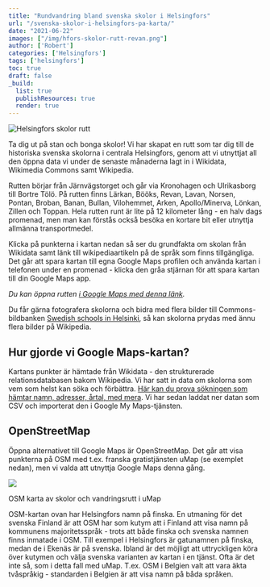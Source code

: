 ```yaml
---
title: "Rundvandring bland svenska skolor i Helsingfors"
url: "/svenska-skolor-i-helsingfors-pa-karta/"
date: "2021-06-22"
images: ["/img/hfors-skolor-rutt-revan.png"]
author: ['Robert']
categories: ['Helsingfors']
tags: ['helsingfors']
toc: true
draft: false
_build:
  list: true
  publishResources: true
  render: true
---
```


![Helsingfors skolor rutt](/img/hfors-skolor-rutt-revan.png)


Ta dig ut på stan och bonga skolor! Vi har skapat en rutt som tar dig till de historiska svenska skolorna i centrala Helsingfors, genom att vi utnyttjat all den öppna data vi under de senaste månaderna lagt in i Wikidata, Wikimedia Commons samt Wikipedia.

Rutten börjar från Järnvägstorget och går via Kronohagen och Ulrikasborg till Bortre Tölö. På rutten finns Lärkan, Bööks, Revan, Lavan, Norsen, Pontan, Broban, Banan, Bullan, Vilohemmet, Arken, Apollo/Minerva, Lönkan, Zillen och Toppan. Hela rutten runt är lite på 12 kilometer lång - en halv dags promenad, men man kan förstås också besöka en kortare bit eller utnyttja allmänna transportmedel.

Klicka på punkterna i kartan nedan så ser du grundfakta om skolan från Wikidata samt länk till wikipediaartikeln på de språk som finns tillgängliga. Det går att spara kartan till egna Google Maps profilen och använda kartan i telefonen under en promenad - klicka den gråa stjärnan för att spara kartan till din Google Maps app.

_Du kan öppna rutten [i Google Maps med denna länk](https://www.google.com/maps/d/u/0/edit?mid=1Wx9eRoaVYWwcBkvgp7t9qVTum6wrV0r-&usp=sharing)._

Du får gärna fotografera skolorna och bidra med flera bilder till Commons-bildbanken [Swedish schools in Helsinki](https://commons.wikimedia.org/wiki/Category:Swedish_schools_in_Helsinki), så kan skolorna prydas med ännu flera bilder på Wikipedia.

## Hur gjorde vi Google Maps-kartan?

Kartans punkter är hämtade från Wikidata - den strukturerade relationsdatabasen bakom Wikipedia. Vi har satt in data om skolorna som vem som helst kan söka och förbättra. [Här kan du prova sökningen som hämtar namn, adresser, årtal, med mera](https://query.wikidata.org/#%23%20svenska%20folkskolor%20%28Q513984%29%20och%20l%C3%A4roverk%20%28Q10572388%29%20i%20Helsingfors%0ASELECT%20%20%20%0A%20%20%20%3FitemLabel%20%0A%20%20%20%3Fsmeknamn%20%0A%20%20%20%3F%C3%A5rtal%20%0A%20%20%20%3FtypeLabel%0A%20%20%20%3Fgatuadress%20%0A%20%20%20%28GROUP_CONCAT%28DISTINCT%20%3Fp112label%3BSEPARATOR%3D%22%2C%20%22%29%20AS%20%3Fgrundare%29%20%0A%20%20%20%28GROUP_CONCAT%28DISTINCT%20%3Fp1366label%3BSEPARATOR%3D%22%2C%20%22%29%20AS%20%3Fersattav%29%20%0A%20%20%20%28GROUP_CONCAT%28DISTINCT%20%3Fwpsv%3BSEPARATOR%3D%22%2C%20%22%29%20AS%20%3Fwp_sv%29%20%0A%20%20%20%28GROUP_CONCAT%28DISTINCT%20%3Fwpfi%3BSEPARATOR%3D%22%2C%20%22%29%20AS%20%3Fwp_fi%29%20%0A%20%20%20%28GROUP_CONCAT%28DISTINCT%20%3Fwpen%3BSEPARATOR%3D%22%2C%20%22%29%20AS%20%3Fwp_en%29%20%0A%20%20%20%3Fitem%20%0A%20%20%20%3FitemDescription%20%0A%20%20%20%3Fkoordinater%20%0A%20%20%20%3Fbild%20%0A%20%20%20%3Flat%0A%20%20%20%3Flon%0A%23%20%20%20%3Frgb%20%0A%0AWHERE%20%7B%0A%20%20SERVICE%20wikibase%3Alabel%20%7B%20bd%3AserviceParam%20wikibase%3Alanguage%20%22%5BAUTO_LANGUAGE%5D%2Csv%22.%20%7D%0A%20%20VALUES%20%3Ftype%20%7Bwd%3AQ513984%20wd%3AQ10572388%20wd%3AQ55043%20wd%3AQ101244523%7D%0A%20%20%3Fitem%20wdt%3AP31%20%3Ftype.%0A%20%20%3Fitem%20wdt%3AP131%20wd%3AQ1757.%0A%20%20%3Fitem%20wdt%3AP37%20wd%3AQ9027.%0A%20%20OPTIONAL%7B%3Fitem%20wdt%3AP18%20%3Fbild.%7D%0A%20%20OPTIONAL%7B%3Fitem%20wdt%3AP571%20%3Fp571.%7D%0A%20%20OPTIONAL%7B%3Fitem%20wdt%3AP576%20%3Fp576.%7D%0A%20%20BIND%28CONCAT%28SUBSTR%28STR%28COALESCE%28%3Fp571%2C%22%22%29%29%2C1%2C4%29%2C%22-%22%2CSUBSTR%28STR%28COALESCE%28%3Fp576%2C%22%22%29%29%2C1%2C4%29%29%20AS%20%3F%C3%A5rtal%29%0A%20%20OPTIONAL%20%7B%3Fitem%20wdt%3AP1449%20%3Fsmeknamn.%7D%0A%20%20OPTIONAL%20%7B%3Fitem%20wdt%3AP6375%20%3Fgatuadress%7D%0A%20%20OPTIONAL%20%7B%3Fitem%20wdt%3AP625%20%3Fkoordinater%7D%0A%20%20OPTIONAL%20%7B%3Fitem%20wdt%3AP112%20%3Fp112.%20%3Fp112%20rdfs%3Alabel%20%3Fp112label%20.%20FILTER%28lang%28%3Fp112label%29%3D%27sv%27%29%20%7D%0A%20%20OPTIONAL%20%7B%3Fitem%20wdt%3AP1366%20%3Fp1366.%20%3Fp1366%20rdfs%3Alabel%20%3Fp1366label%20.%20FILTER%28lang%28%3Fp1366label%29%3D%27sv%27%29%20%7D%0A%20%20OPTIONAL%20%7B%3Fwpsv%20schema%3Aabout%20%3Fitem%20.%20%3Fwpsv%20schema%3AisPartOf%20%3Chttps%3A%2F%2Fsv.wikipedia.org%2F%3E.%7D%0A%20%20OPTIONAL%20%7B%3Fwpfi%20schema%3Aabout%20%3Fitem%20.%20%3Fwpfi%20schema%3AisPartOf%20%3Chttps%3A%2F%2Ffi.wikipedia.org%2F%3E.%7D%0A%20%20OPTIONAL%20%7B%3Fwpen%20schema%3Aabout%20%3Fitem%20.%20%3Fwpen%20schema%3AisPartOf%20%3Chttps%3A%2F%2Fen.wikipedia.org%2F%3E.%7D%0A%20%20BIND%28geof%3Alatitude%28%3Fkoordinater%29%20as%20%3Flat%29%0A%20%20BIND%28geof%3Alongitude%28%3Fkoordinater%29%20as%20%3Flon%29%20%20%0A%0A%20%20SERVICE%20wikibase%3Alabel%20%7B%20bd%3AserviceParam%20wikibase%3Alanguage%20%22sv%2C%5BAUTO_LANGUAGE%5D%22.%20%7D%0A%7D%20%20%0AGROUP%20BY%20%3Fitem%20%3FitemLabel%20%3F%C3%A5rtal%20%3Fsmeknamn%20%3FitemDescription%20%3Fkoordinater%20%3FgrundareLabel%20%3Fbild%20%3FtypeLabel%20%3Frgb%20%3Fgatuadress%20%3Flat%20%3Flon%0AORDER%20BY%20DESC%28%3FtypeLabel%29%20%3F%C3%A5rtal%20%0ALIMIT%202500). Vi har sedan laddat ner datan som CSV och importerat den i Google My Maps-tjänsten.

## OpenStreetMap

Öppna alternativet till Google Maps är OpenStreetMap. Det går att visa punkterna på OSM med t.ex. franska gratistjänsten uMap (se exemplet nedan), men vi valda att utnyttja Google Maps denna gång.

![](/2022/10/Screenshot-2022-10-24-at-22.37.25-1024x300.png)

OSM karta av skolor och vandringsrutt i uMap

OSM-kartan ovan har Helsingfors namn på finska. En utmaning för det svenska Finland är att OSM har som kutym att i Finland att visa namn på kommunens majoritetsspråk - trots att både finska och svenska namnen finns inmatade i OSM. Till exempel i Helsingfors är gatunamnen på finska, medan de i Ekenäs är på svenska. Ibland är det möjligt att uttryckligen köra över kutymen och välja svenska varianten av kartan i en tjänst. Ofta är det inte så, som i detta fall med uMap. T.ex. OSM i Belgien valt att vara äkta tvåspråkig - standarden i Belgien är att visa namn på båda språken.
